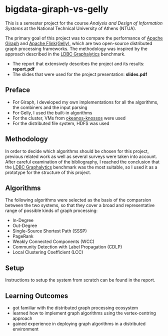 # bigdata-giraph-vs-gelly
This is a semester project for the course _Analysis and Design of Information Systems_ at the National Technical University of Athens (NTUA).

The primary goal of this project was to compare the performance of [Apache Giraph](https://giraph.apache.org) and [Apache Flink(Gelly)](https://nightlies.apache.org/flink/flink-docs-release-1.15/docs/libs/gelly/overview/), which are two open-source distributed graph processing frameworks. The methodology was inspired by the approach described in the [LDBC Graphalytics](https://graphalytics.org/) benchmark.

* The report that extensively describes the project and its results: **report.pdf**
* The slides that were used for the project presentation: **slides.pdf**

## Preface

* For Giraph, I developed my own implementations for all the algorithms, the combiners and the input parsing
* For Gelly, I used the built-in algorithms
* For the cluster, VMs from [okeanos-knossos](https://okeanos-knossos.grnet.gr/home/) were used
* For the distributed file system, HDFS was used

## Methodology

In order to decide which algorithms should be chosen for this project, previous related work as well as several surveys were taken into account. After careful examination of the bibliography, I reached the conclusion that the [LDBC Graphalytics](https://graphalytics.org/) benchmark was the most suitable, so I used it as a prototype for the structure of this project.

## Algorithms

The following algorithms were selected as the basis of the comparsion between the two systems, so that they cover a broad and representative range of possible kinds of graph processing:
* In-Degree
* Out-Degree
* Single-Source Shortest Path (SSSP)
* PageRank
* Weakly Connected Components (WCC)
* Community Detection with Label Propagation (CDLP)
* Local Clustering Coefficient (LCC)

## Setup

Instructions to setup the system from scratch can be found in the report.

## Learning Outcomes

* got familiar with the distributed graph processing ecosystem
* learned how to implement graph algorithms using the vertex-centring approach
* gained experience in deploying graph algorithms in a distributed environment
